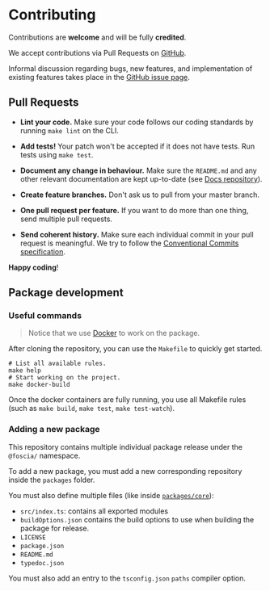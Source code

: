 # Contributing

Contributions are **welcome** and will be fully **credited**.

We accept contributions via Pull Requests on
[GitHub](https://github.com/foscia-dev/foscia).

Informal discussion regarding bugs, new features, and implementation of existing
features takes place in the
[GitHub issue page](https://github.com/foscia-dev/foscia/issues).

## Pull Requests

- **Lint your code.** Make sure your code follows our coding standards by
  running `make lint` on the CLI.

- **Add tests!** Your patch won't be accepted if it does not have tests.
  Run tests using `make test`.

- **Document any change in behaviour.** Make sure the `README.md` and any other
  relevant documentation  are kept up-to-date
  (see [Docs repository](https://github.com/foscia-dev/docs)).

- **Create feature branches.** Don't ask us to pull from your master branch.

- **One pull request per feature.** If you want to do more than one thing, send
  multiple pull requests.

- **Send coherent history.** Make sure each individual commit in your pull
  request is meaningful. We try to follow the
  [Conventional Commits specification](https://www.conventionalcommits.org/en/v1.0.0/).

**Happy coding**!

## Package development

### Useful commands

> Notice that we use [Docker](https://docker.com/) to work on the package.

After cloning the repository, you can use the `Makefile` to quickly get started.

```shell
# List all available rules.
make help
# Start working on the project.
make docker-build
```

Once the docker containers are fully running, you use all Makefile rules
(such as `make build`, `make test`, `make test-watch`).

### Adding a new package

This repository contains multiple individual package release under
the `@foscia/` namespace.

To add a new package, you must add a new corresponding repository
inside the `packages` folder.

You must also define multiple files
(like inside [`packages/core`](packages/core)):

- `src/index.ts`: contains all exported modules
- `buildOptions.json` contains the build options to use when building the
  package for release.
- `LICENSE`
- `package.json`
- `README.md`
- `typedoc.json`

You must also add an entry to the `tsconfig.json` `paths` compiler option.
